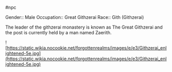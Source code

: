 #npc 

Gender:: Male
Occupation:: Great Githzerai
Race:: Gith (Githzerai)

The leader of the githzerai monastery is known as The Great Githzerai and the post is currently held by a man named Zaerith.

![https://static.wikia.nocookie.net/forgottenrealms/images/e/e3/Githzerai_enlightened-5e.jpg](https://static.wikia.nocookie.net/forgottenrealms/images/e/e3/Githzerai_enlightened-5e.jpg)